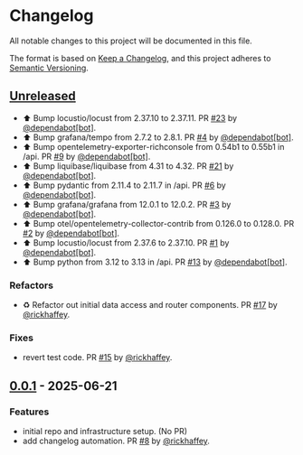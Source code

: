 # Changelog

All notable changes to this project will be documented in this file.

The format is based on [Keep a Changelog](https://keepachangelog.com/en/1.1.0/),
and this project adheres to [Semantic Versioning](https://semver.org/spec/v2.0.0.html).

## [Unreleased]

* ⬆ Bump locustio/locust from 2.37.10 to 2.37.11. PR [#23](https://github.com/rickhaffey/lloyd/pull/23) by [@dependabot[bot]](https://github.com/apps/dependabot).
* ⬆ Bump grafana/tempo from 2.7.2 to 2.8.1. PR [#4](https://github.com/rickhaffey/lloyd/pull/4) by [@dependabot[bot]](https://github.com/apps/dependabot).
* ⬆ Bump opentelemetry-exporter-richconsole from 0.54b1 to 0.55b1 in /api. PR [#9](https://github.com/rickhaffey/lloyd/pull/9) by [@dependabot[bot]](https://github.com/apps/dependabot).
* ⬆ Bump liquibase/liquibase from 4.31 to 4.32. PR [#21](https://github.com/rickhaffey/lloyd/pull/21) by [@dependabot[bot]](https://github.com/apps/dependabot).
* ⬆ Bump pydantic from 2.11.4 to 2.11.7 in /api. PR [#6](https://github.com/rickhaffey/lloyd/pull/6) by [@dependabot[bot]](https://github.com/apps/dependabot).
* ⬆ Bump grafana/grafana from 12.0.1 to 12.0.2. PR [#3](https://github.com/rickhaffey/lloyd/pull/3) by [@dependabot[bot]](https://github.com/apps/dependabot).
* ⬆ Bump otel/opentelemetry-collector-contrib from 0.126.0 to 0.128.0. PR [#2](https://github.com/rickhaffey/lloyd/pull/2) by [@dependabot[bot]](https://github.com/apps/dependabot).
* ⬆ Bump locustio/locust from 2.37.6 to 2.37.10. PR [#1](https://github.com/rickhaffey/lloyd/pull/1) by [@dependabot[bot]](https://github.com/apps/dependabot).
* ⬆ Bump python from 3.12 to 3.13 in /api. PR [#13](https://github.com/rickhaffey/lloyd/pull/13) by [@dependabot[bot]](https://github.com/apps/dependabot).

### Refactors

* ♻️ Refactor out initial data access and router components. PR [#17](https://github.com/rickhaffey/lloyd/pull/17) by [@rickhaffey](https://github.com/rickhaffey).

### Fixes

* revert test code. PR [#15](https://github.com/rickhaffey/lloyd/pull/15) by [@rickhaffey](https://github.com/rickhaffey).

## [0.0.1] - 2025-06-21

### Features

* initial repo and infrastructure setup. (No PR)
* add changelog automation. PR [#8](https://github.com/rickhaffey/lloyd/pull/8) by [@rickhaffey](https://github.com/rickhaffey).

[unreleased]: https://github.com/rickhaffey/lloyd/compare/v0.0.1...HEAD
[0.0.1]: https://github.com/rickhaffey/lloyd/compare/v.0.0.0...v0.0.1
